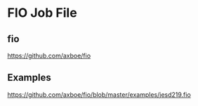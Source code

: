 # FIO Job File

## fio

<https://github.com/axboe/fio>

## Examples

<https://github.com/axboe/fio/blob/master/examples/jesd219.fio>
